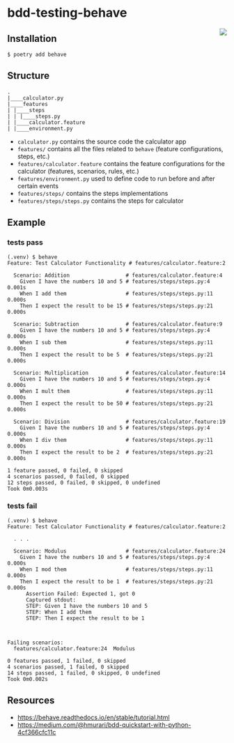 # bdd-testing-behave

<img src="https://behave.readthedocs.io/en/stable/_static/behave_logo1.png" align="right">

## Installation

```
$ poetry add behave
```

## Structure

```
.
|____calculator.py
|____features
| |____steps
| | |____steps.py
| |____calculator.feature
| |____environment.py
```

- `calculator.py` contains the source code the calculator app
- `features/` contains all the files related to `behave` (feature configurations, steps, etc.)
- `features/calculator.feature` contains the feature configurations for the calculator (features, scenarios, rules, etc.)
- `features/environment.py` used to define code to run before and after certain events
- `features/steps/` contains the steps implementations
- `features/steps/steps.py` contains the steps for calculator

## Example

### tests pass
```
(.venv) $ behave
Feature: Test Calculator Functionality # features/calculator.feature:2

  Scenario: Addition                  # features/calculator.feature:4
    Given I have the numbers 10 and 5 # features/steps/steps.py:4 0.001s
    When I add them                   # features/steps/steps.py:11 0.000s
    Then I expect the result to be 15 # features/steps/steps.py:21 0.000s

  Scenario: Subtraction               # features/calculator.feature:9
    Given I have the numbers 10 and 5 # features/steps/steps.py:4 0.000s
    When I sub them                   # features/steps/steps.py:11 0.000s
    Then I expect the result to be 5  # features/steps/steps.py:21 0.000s

  Scenario: Multiplication            # features/calculator.feature:14
    Given I have the numbers 10 and 5 # features/steps/steps.py:4 0.000s
    When I mult them                  # features/steps/steps.py:11 0.000s
    Then I expect the result to be 50 # features/steps/steps.py:21 0.000s

  Scenario: Division                  # features/calculator.feature:19
    Given I have the numbers 10 and 5 # features/steps/steps.py:4 0.000s
    When I div them                   # features/steps/steps.py:11 0.000s
    Then I expect the result to be 2  # features/steps/steps.py:21 0.000s

1 feature passed, 0 failed, 0 skipped
4 scenarios passed, 0 failed, 0 skipped
12 steps passed, 0 failed, 0 skipped, 0 undefined
Took 0m0.003s
```

### tests fail
```
(.venv) $ behave
Feature: Test Calculator Functionality # features/calculator.feature:2

  . . .

  Scenario: Modulus                   # features/calculator.feature:24
    Given I have the numbers 10 and 5 # features/steps/steps.py:4 0.000s
    When I mod them                   # features/steps/steps.py:11 0.000s
    Then I expect the result to be 1  # features/steps/steps.py:21 0.000s
      Assertion Failed: Expected 1, got 0
      Captured stdout:
      STEP: Given I have the numbers 10 and 5
      STEP: When I add them
      STEP: Then I expect the result to be 1



Failing scenarios:
  features/calculator.feature:24  Modulus

0 features passed, 1 failed, 0 skipped
4 scenarios passed, 1 failed, 0 skipped
14 steps passed, 1 failed, 0 skipped, 0 undefined
Took 0m0.002s
```


## Resources

- https://behave.readthedocs.io/en/stable/tutorial.html
- https://medium.com/@hmurari/bdd-quickstart-with-python-4cf366cfc11c
